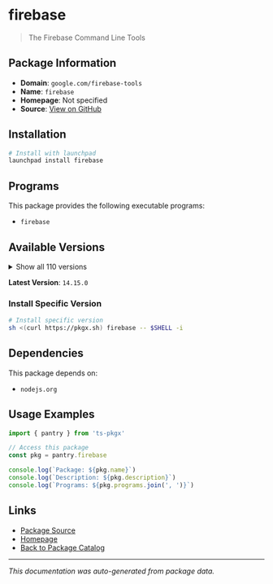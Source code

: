 # firebase

> The Firebase Command Line Tools

## Package Information

- **Domain**: `google.com/firebase-tools`
- **Name**: `firebase`
- **Homepage**: Not specified
- **Source**: [View on GitHub](https://github.com/pkgxdev/pantry/tree/main/projects/google.com/firebase-tools/package.yml)

## Installation

```bash
# Install with launchpad
launchpad install firebase
```

## Programs

This package provides the following executable programs:

- `firebase`

## Available Versions

<details>
<summary>Show all 110 versions</summary>

- `14.15.0`, `14.14.0`, `14.13.0`, `14.12.1`, `14.12.0`
- `14.11.2`, `14.11.1`, `14.11.0`, `14.10.1`, `14.10.0`
- `14.9.0`, `14.8.0`, `14.7.0`, `14.6.0`, `14.5.1`
- `14.5.0`, `14.4.0`, `14.3.1`, `14.3.0`, `14.2.2`
- `14.2.1`, `14.2.0`, `14.1.0`, `14.0.1`, `14.0.0`
- `13.35.1`, `13.35.0`, `13.34.0`, `13.33.0`, `13.32.0`
- `13.31.2`, `13.31.1`, `13.31.0`, `13.30.0`, `13.29.3`
- `13.29.2`, `13.29.1`, `13.29.0`, `13.28.0`, `13.27.0`
- `13.26.0`, `13.25.0`, `13.24.2`, `13.24.1`, `13.24.0`
- `13.23.1`, `13.22.1`, `13.22.0`, `13.21.0`, `13.20.2`
- `13.20.1`, `13.20.0`, `13.19.0`, `13.18.0`, `13.17.0`
- `13.16.0`, `13.15.4`, `13.15.3`, `13.15.2`, `13.15.1`
- `13.15.0`, `13.14.2`, `13.14.1`, `13.14.0`, `13.13.3`
- `13.13.2`, `13.13.1`, `13.13.0`, `13.12.0`, `13.11.4`
- `13.11.3`, `13.11.2`, `13.11.1`, `13.11.0`, `13.10.2`
- `13.10.1`, `13.10.0`, `13.9.0`, `13.8.3`, `13.8.2`
- `13.8.1`, `13.8.0`, `13.7.5`, `13.7.4`, `13.7.3`
- `13.7.2`, `13.7.1`, `13.7.0`, `13.6.1`, `13.6.0`
- `13.5.2`, `13.5.1`, `13.5.0`, `13.4.1`, `13.4.0`
- `13.3.1`, `13.3.0`, `13.2.1`, `13.2.0`, `13.1.0`
- `13.0.3`, `13.0.2`, `13.0.1`, `13.0.0`, `12.9.1`
- `12.9.0`, `12.8.1`, `12.8.0`, `12.7.0`, `12.6.2`

</details>

**Latest Version**: `14.15.0`

### Install Specific Version

```bash
# Install specific version
sh <(curl https://pkgx.sh) firebase -- $SHELL -i
```

## Dependencies

This package depends on:

- `nodejs.org`

## Usage Examples

```typescript
import { pantry } from 'ts-pkgx'

// Access this package
const pkg = pantry.firebase

console.log(`Package: ${pkg.name}`)
console.log(`Description: ${pkg.description}`)
console.log(`Programs: ${pkg.programs.join(', ')}`)
```

## Links

- [Package Source](https://github.com/pkgxdev/pantry/tree/main/projects/google.com/firebase-tools/package.yml)
- [Homepage](#)
- [Back to Package Catalog](../../../package-catalog.md)

---

*This documentation was auto-generated from package data.*
